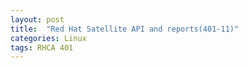 ```yaml
---
layout: post
title:  "Red Hat Satellite API and reports(401-11)"
categories: Linux
tags: RHCA 401
---
```


